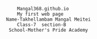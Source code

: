            Mangal368.github.io
           My first web page
       Name-Takhellambam Mangal Meitei
           Class-7  section-B
        School-Mother's Pride Academy
